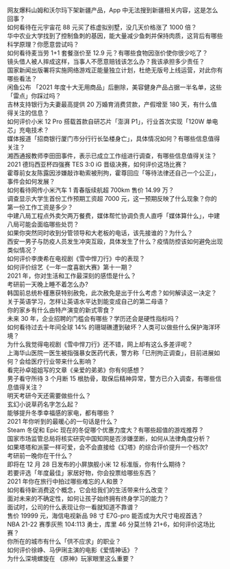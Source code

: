 网友爆料山姆和沃尔玛下架新疆产品，App 中无法搜到新疆相关内容，这是怎么回事？  
如何看待在元宇宙花 88 元买了栋虚拟别墅，没几天价格涨了 1000 倍？  
华中农业大学找到了控制鱼刺的基因，能大量减少鱼刺并保持肉质，这背后有哪些科学原理？你愿意尝试吗？  
如何看待麦当劳 1+1 套餐涨价至 12.9 元？有哪些食物因涨价使你很少吃了？  
镜头借人被人摔成这样，当事人不愿意赔钱该怎么办？我该承担多少责任？  
国家新闻出版署将实施网络游戏正能量独立计划，杜绝无版号上线运营，对此你有哪些看法？  
闲鱼公布 「2021 年度十大无用商品」后删除，美容健身产品占据一半名单，这些「雷点」你踩过吗？  
吉林支持银行为夫妻最高提供 20 万婚育消费贷款，产假增至 180 天，有什么值得关注的信息？  
如何评价小米 12 Pro 搭载首款自研芯片「澎湃 P1」，行业首次实现「120W 单电芯」充电技术？  
媒体报道「招商银行厦门市分行行长坠楼身亡」，具体情况如何？有哪些信息值得关注？  
湘西通报教师李田田事件，表示已成立工作组进行调查，有哪些信息值得关注？  
2021 德玛西亚杯四强赛 TES 3:0 iG 晋级决赛，如何评价这场比赛？  
霍尊前女友陈露因涉嫌敲诈勒索被刑拘，霍尊回应「等待法律还自己一个公正」，事件会如何发展？  
如何看待网传小米汽车 1 青春版续航超 700km 售价 14.99 万？  
调查显示大学生首份工作预期工资超 7000 元，这一预期反映了什么现象？你的第一份工作工资是多少？  
中建八局工程点外卖欠两万餐费，媒体帮忙协调负责人直呼「媒体算什么」，中建八局可能会面临哪些处罚？  
如果你突然同时收到分管领导和大老板的电话，该先接谁的？为什么？  
西安一男子与防疫人员发生冲突互殴，具体发生了什么？疫情防控该如何避免出现类似情况？  
如何评价李庚希在电视剧《雪中悍刀行》中的表现？  
如何评价综艺《一年一度喜剧大赛》第十一期？  
2021 年，你对生活和工作最深刻的感悟是什么？  
考研前一天晚上睡不着怎么办?  
韩国前总统朴槿惠获特别赦免，此次赦免是出于什么考虑？如何解读这一决定？  
关于英语学习，怎样让英语水平达到能变成自己的第二母语？  
你的家乡有什么由特产演变的新式零食？  
未来 30 年，企业招聘的门槛会有哪些？学历还会是硬性指标吗？  
如何看待过去十年间全球 14% 的珊瑚礁遭到破坏？人类可以做些什么保护海洋环境？  
为什么我觉得电视剧《雪中悍刀行》还不错，网上却有这么多差评呢？  
上海华山医院一医生被指强暴女医药代表，警方称「已刑拘正调查」，目前进展如何？会给医疗行业带来什么影响？  
看完孙卓姐姐写的文章《亲爱的弟弟》你有何感想？  
男子看守所待 3 个月断 15 根肋骨，取保后精神异常，警方已介入调查，有哪些信息值得关注？  
明天考研今天还需要做些什么？  
玄幻小说草药名字怎么起？  
能够提升冬季幸福感的家电，都有哪些 ?  
2021 年你听到的最暖心的一句话是什么？  
Steam 冬促和 Epic 现在的冬促哪个优惠力度大？有哪些超值的游戏推荐？  
国家市场监管总局将核实研究中国知网是否涉嫌垄断，如何从法律角度分析？  
如果塔塔和派蒙一样可爱，会不会直接给《幻塔》的综合评价提升一个档次?  
考研前一晚你在干什么？  
即将在 12 月 28 日发布的小屏旗舰小米 12 标准版，你有什么期待？  
若要评选「年度最佳」家居好物，你会投票给哪些东西？  
2021 年你在旅行中拍过哪些难忘的人和景？  
如何看待新消费这个概念，它会给我们的生活带来什么改变？  
面对未来的不确定性，如何让孩子始终拥有终身学习的能力？  
面试时，公司的什么表现让你一看就知道不靠谱？  
售价 19999 元，海信电视新品 98 寸 E7G-pro 能否成为大尺寸电视首选？  
NBA 21-22 赛季灰熊 104:113 勇士，库里 46 分莫兰特 21+6，如何评价这场比赛？  
你所在的城市有什么「供不应求」的职业？  
如何评价徐峥、马伊琍主演的电影《爱情神话》？  
为什么深境螺旋在 《原神》玩家眼里这么重要？  
